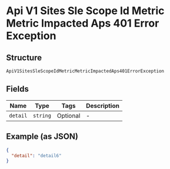 
# Api V1 Sites Sle Scope Id Metric Metric Impacted Aps 401 Error Exception

## Structure

`ApiV1SitesSleScopeIdMetricMetricImpactedAps401ErrorException`

## Fields

| Name | Type | Tags | Description |
|  --- | --- | --- | --- |
| `detail` | `string` | Optional | - |

## Example (as JSON)

```json
{
  "detail": "detail6"
}
```

